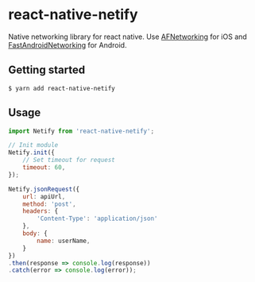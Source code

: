 # react-native-netify

Native networking library for react native. Use [AFNetworking](https://github.com/AFNetworking/AFNetworking) for iOS and [FastAndroidNetworking](https://github.com/amitshekhariitbhu/Fast-Android-Networking) for Android.

## Getting started

`$ yarn add react-native-netify`

## Usage

```javascript
import Netify from 'react-native-netify';

// Init module
Netify.init({
    // Set timeout for request
    timeout: 60,
});

Netify.jsonRequest({
    url: apiUrl,
    method: 'post',
    headers: {
        'Content-Type': 'application/json'
    },
    body: {
        name: userName,
    }
})
.then(response => console.log(response))
.catch(error => console.log(error));
```
